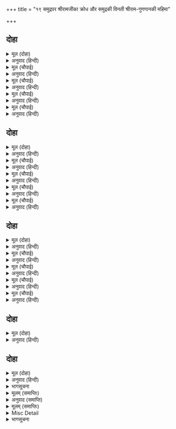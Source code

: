 +++
title = "१९ समुद्रपर श्रीरामजीका क्रोध और समुद्रकी विनती श्रीराम-गुणगानकी महिमा"

+++


## दोहा


<details><summary>मूल (दोहा)</summary>

बिनय न मानत जलधि जड़ गए तीनि दिन बीति।  
बोले राम सकोप तब भय बिनु होइ न प्रीति॥ ५७॥
</details>

<details><summary>अनुवाद (हिन्दी)</summary>

इधर तीन दिन बीत गये, किन्तु जड समुद्र विनय नहीं मानता। तब श्रीरामजी क्रोधसहित बोले—बिना भयके प्रीति नहीं होती!॥ ५७॥
</details>

<details><summary>मूल (चौपाई)</summary>

लछिमन बान सरासन आनू।  
सोषौं बारिधि बिसिख कृसानू॥  
सठ सन बिनय कुटिल सन प्रीती।  
सहज कृपन सन सुंदर नीती॥
</details>

<details><summary>अनुवाद (हिन्दी)</summary>

हे लक्ष्मण! धनुष-बाण लाओ, मैं अग्निबाणसे समुद्रको सोख डालूँ। मूर्खसे विनय, कुटिलके साथ प्रीति, स्वाभाविक ही कंजूससे सुन्दर नीति (उदारताका उपदेश),॥ १॥
</details>

<details><summary>मूल (चौपाई)</summary>

ममता रत सन ग्यान कहानी।  
अति लोभी सन बिरति बखानी॥  
क्रोधिहि सम कामिहि हरिकथा।  
ऊसर बीज बएँ फल जथा॥
</details>

<details><summary>अनुवाद (हिन्दी)</summary>

ममतामें फँसे हुए मनुष्यसे ज्ञानकी कथा, अत्यन्त लोभीसे वैराग्यका वर्णन, क्रोधीसे शम (शान्ति) की बात और कामीसे भगवान् की कथा, इनका वैसा ही फल होता है जैसा ऊसरमें बीज बोनेसे होता है (अर्थात् ऊसरमें बीज बोनेकी भाँति यह सब व्यर्थ जाता है)॥ २॥
</details>

<details><summary>मूल (चौपाई)</summary>

अस कहि रघुपति चाप चढ़ावा।  
यह मत लछिमन के मन भावा॥  
संधानेउ प्रभु बिसिख कराला।  
उठी उदधि उर अंतर ज्वाला॥
</details>

<details><summary>अनुवाद (हिन्दी)</summary>

ऐसा कहकर श्रीरघुनाथजीने धनुष चढ़ाया। यह मत लक्ष्मणजीके मनको बहुत अच्छा लगा। प्रभुने भयानक [अग्नि] बाण सन्धान किया, जिससे समुद्रके हृदयके अंदर अग्निकी ज्वाला उठी॥ ३॥
</details>

<details><summary>मूल (चौपाई)</summary>

मकर उरग झष गन अकुलाने।  
जरत जंतु जलनिधि जब जाने॥  
कनक थार भरि मनि गन नाना।  
बिप्र रूप आयउ तजि माना॥
</details>

<details><summary>अनुवाद (हिन्दी)</summary>

मगर, साँप तथा मछलियोंके समूह व्याकुल हो गये। जब समुद्रने जीवोंको जलते जाना, तब सोनेके थालमें अनेक मणियों (रत्नों) को भरकर अभिमान छोड़कर वह ब्राह्मणके रूपमें आया॥ ४॥
</details>

## दोहा


<details><summary>मूल (दोहा)</summary>

काटेहिं पइ कदरी फरइ कोटि जतन कोउ सींच।  
बिनय न मान खगेस सुनु डाटेहिं पइ नव नीच॥ ५८॥
</details>

<details><summary>अनुवाद (हिन्दी)</summary>

[काकभुशुण्डिजी कहते हैं—] हे गरुड़जी! सुनिये, चाहे कोई करोड़ों उपाय करके सींचे, पर केला तो काटनेपर ही फलता है। नीच विनयसे नहीं मानता, वह डाँटनेपर ही झुकता है (रास्तेपर आता है)॥ ५८॥
</details>

<details><summary>मूल (चौपाई)</summary>

सभय सिंधु गहि पद प्रभु केरे।  
छमहु नाथ सब अवगुन मेरे॥  
गगन समीर अनल जल धरनी।  
इन्ह कइ नाथ सहज जड़ करनी॥
</details>

<details><summary>अनुवाद (हिन्दी)</summary>

समुद्रने भयभीत होकर प्रभुके चरण पकड़कर कहा—हे नाथ! मेरे सब अवगुण (दोष) क्षमा कीजिये। हे नाथ! आकाश, वायु, अग्नि, जल और पृथ्वी—इन सबकी करनी स्वभावसे ही जड है॥ १॥
</details>

<details><summary>मूल (चौपाई)</summary>

तव प्रेरित मायाँ उपजाए।  
सृष्टि हेतु सब ग्रंथनि गाए॥  
प्रभु आयसु जेहि कहँ जस अहई।  
सो तेहि भाँति रहें सुख लहई॥
</details>

<details><summary>अनुवाद (हिन्दी)</summary>

आपकी प्रेरणासे मायाने इन्हें सृष्टिके लिये उत्पन्न किया है, सब ग्रन्थोंने यही गाया है। जिसके लिये स्वामीकी जैसी आज्ञा है, वह उसी प्रकारसे रहनेमें सुख पाता है॥ २॥
</details>

<details><summary>मूल (चौपाई)</summary>

प्रभु भल कीन्ह मोहि सिख दीन्ही।  
मरजादा पुनि तुम्हरी कीन्ही॥  
ढोल गवाँर सूद्र पसु नारी।  
सकल ताड़ना के अधिकारी॥
</details>

<details><summary>अनुवाद (हिन्दी)</summary>

प्रभुने अच्छा किया जो मुझे शिक्षा (दण्ड) दी; किन्तु मर्यादा (जीवोंका स्वभाव) भी आपकी ही बनायी हुई है। ढोल, गँवार, शूद्र, पशु और स्त्री—ये सब शिक्षाके अधिकारी हैं॥ ३॥
</details>

<details><summary>मूल (चौपाई)</summary>

प्रभु प्रताप मैं जाब सुखाई।  
उतरिहि कटकु न मोरि बड़ाई॥  
प्रभु अग्या अपेल श्रुति गाई।  
करौं सो बेगि जो तुम्हहि सोहाई॥
</details>

<details><summary>अनुवाद (हिन्दी)</summary>

प्रभुके प्रतापसे मैं सूख जाऊँगा और सेना पार उतर जायगी, इसमें मेरी बड़ाई नहीं है (मेरी मर्यादा नहीं रहेगी)। तथापि प्रभुकी आज्ञा अपेल है (अर्थात् आपकी आज्ञाका उल्लङ्घन नहीं हो सकता) ऐसा वेद गाते हैं। अब आपको जो अच्छा लगे, मैं तुरंत वही करूँ॥ ४॥
</details>

## दोहा


<details><summary>मूल (दोहा)</summary>

सुनत बिनीत बचन अति कह कृपाल मुसुकाइ।  
जेहि बिधि उतरै कपि कटकु तात सो कहहु उपाइ॥ ५९॥
</details>

<details><summary>अनुवाद (हिन्दी)</summary>

समुद्रके अत्यन्त विनीत वचन सुनकर कृपालु श्रीरामजीने मुसकराकर कहा—हे तात! जिस प्रकार वानरोंकी सेना पार उतर जाय, वह उपाय बताओ॥ ५९॥
</details>

<details><summary>मूल (चौपाई)</summary>

नाथ नील नल कपि द्वौ भाई।  
लरिकाईं रिषि आसिष पाई॥  
तिन्ह कें परस किएँ गिरि भारे।  
तरिहहिं जलधि प्रताप तुम्हारे॥
</details>

<details><summary>अनुवाद (हिन्दी)</summary>

[समुद्रने कहा—] हे नाथ! नील और नल दो वानर भाई हैं। उन्होंने लड़कपनमें ऋषिसे आशीर्वाद पाया था। उनके स्पर्श कर लेनेसे ही भारी-भारी पहाड़ भी आपके प्रतापसे समुद्रपर तैर जायँगे॥ १॥
</details>

<details><summary>मूल (चौपाई)</summary>

मैं पुनि उर धरि प्रभु प्रभुताई।  
करिहउँ बल अनुमान सहाई॥  
एहि बिधि नाथ पयोधि बँधाइअ।  
जेहिं यह सुजसु लोक तिहुँ गाइअ॥
</details>

<details><summary>अनुवाद (हिन्दी)</summary>

मैं भी प्रभुकी प्रभुताको हृदयमें धारण कर अपने बलके अनुसार (जहाँतक मुझसे बन पड़ेगा) सहायता करूँगा। हे नाथ! इस प्रकार समुद्रको बँधाइये, जिससे तीनों लोकोंमें आपका सुन्दर यश गाया जाय॥ २॥
</details>

<details><summary>मूल (चौपाई)</summary>

एहिं सर मम उत्तर तट बासी।  
हतहु नाथ खल नर अघ रासी॥  
सुनि कृपाल सागर मन पीरा।  
तुरतहिं हरी राम रनधीरा॥
</details>

<details><summary>अनुवाद (हिन्दी)</summary>

इस बाणसे मेरे उत्तर तटपर रहनेवाले पापके राशि दुष्ट मनुष्योंका वध कीजिये। कृपालु और रणधीर श्रीरामजीने समुद्रके मनकी पीड़ा सुनकर उसे तुरंत ही हर लिया (अर्थात् बाणसे उन दुष्टोंका वध कर दिया)॥ ३॥
</details>

<details><summary>मूल (चौपाई)</summary>

देखि राम बल पौरुष भारी।  
हरषि पयोनिधि भयउ सुखारी॥  
सकल चरित कहि प्रभुहि सुनावा।  
चरन बंदि पाथोधि सिधावा॥
</details>

<details><summary>अनुवाद (हिन्दी)</summary>

श्रीरामजीका भारी बल और पौरुष देखकर समुद्र हर्षित होकर सुखी हो गया। उसने उन दुष्टोंका सारा चरित्र प्रभुको कह सुनाया। फिर चरणोंकी वन्दना करके समुद्र चला गया॥४॥
</details>

## दोहा


<details><summary>मूल (दोहा)</summary>

निज भवन गवनेउ सिंधु श्रीरघुपतिहि यह मत भायऊ।  
यह चरित कलि मलहर जथामति दास तुलसी गायऊ॥  
सुख भवन संसय समन दवन बिषाद रघुपति गुन गना।  
तजि सकल आस भरोस गावहि सुनहि संतत सठ मना॥
</details>

<details><summary>अनुवाद (हिन्दी)</summary>

समुद्र अपने घर चला गया, श्रीरघुनाथजीको यह मत (उसकी सलाह) अच्छा लगा। यह चरित्र कलियुगके पापोंको हरनेवाला है, इसे तुलसीदासने अपनी बुद्धिके अनुसार गाया है। श्रीरघुनाथजीके गुणसमूह सुखके धाम, सन्देहका नाश करनेवाले और विषादका दमन करनेवाले हैं। अरे मूर्ख मन! तू संसारका सब आशा-भरोसा त्यागकर निरन्तर इन्हें गा और सुन।
</details>

## दोहा


<details><summary>मूल (दोहा)</summary>

सकल सुमंगल दायक रघुनायक गुन गान।  
सादर सुनहिं ते तरहिं भव सिंधु बिना जलजान॥६०॥
</details>

<details><summary>अनुवाद (हिन्दी)</summary>

श्रीरघुनाथजीका गुणगान सम्पूर्ण सुन्दर मङ्गलोंका देनेवाला है। जो इसे आदरसहित सुनेंगे, वे बिना किसी जहाज (अन्य साधन) के ही भवसागरको तर जायँगे॥६०॥
</details>

<details><summary>भागसूचना</summary>

मासपारायण, चौबीसवाँ विश्राम
</details>

<details><summary>मूलम् (समाप्तिः)</summary>

इति श्रीमद्रामचरितमानसे सकलकलिकलुषविध्वंसने पञ्चमः सोपानः समाप्तः।
</details>

<details><summary>अनुवाद (समाप्ति)</summary>

कलियुगके समस्त पापोंका नाश करनेवाले श्रीरामचरितमानसका  
यह पाँचवाँ सोपान समाप्त हुआ।
</details>

<details><summary>मूलम् (समाप्तिः)</summary>

(सुन्दरकाण्ड समाप्त)
</details>

<details><summary>Misc Detail</summary>

॥श्रीगणेशाय नमः॥  
श्रीजानकीवल्लभो विजयते
</details>

<details><summary>भागसूचना</summary>

श्रीरामचरितमानस (षष्ठ सोपान)
</details>